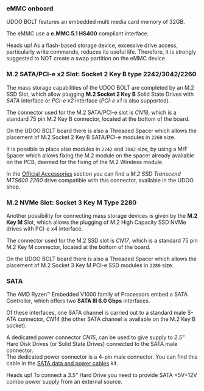 ### eMMC onboard

UDOO BOLT features an embedded multi media card memory of 32GB.  

The eMMC use a **e.MMC 5.1 HS400** compliant interface.

<span class="label label-warning">Heads up!</span> As a flash-based storage device, excessive drive access, particularly write commands, reduces its useful life. Therefore, it is strongly suggested to NOT create a swap partition on the eMMC device.

### M.2 SATA/PCI-e x2 Slot: Socket 2 Key B type 2242/3042/2260

The mass storage capabilities of the UDOO BOLT are completed by an M.2 SSD Slot, which allow plugging **M.2 Socket 2 Key B** Solid State Drives with *SATA* interface or *PCI-e x2* interface (*PCI-e x1* is also supported).  

The connector used for the M.2 SATA/PCI-e slot is *CN18*, which is a standard 75 pin M.2 Key B connector, located at the bottom of the board.

On the UDOO BOLT board there is also a Threaded Spacer which allows the placement of M.2 Socket 2 Key B SATA/PCI-e modules in `2260` size.

It is possible to place also modules in `2242` and `3042` size, by using a M/F Spacer which allows fixing the M.2 module on the spacer already available on the PCB, deemed for the fixing of the M.2 Wireless module.

In the [Official Accessories](!Hardware_&_Accessories/Official_Accessories) section you can find a *M.2 SSD Transcend MTS600 2260* drive compatible with this connector, available in the UDOO shop.

### M.2 NVMe Slot: Socket 3 Key M Type 2280

Another possibility for connecting mass storage devices is given by the **M.2 Key M** Slot, which allows the plugging of M.2 High Capacity SSD NVMe drives with PCI-e x4 interface.

The connector used for the M.2 SSD slot is *CN17*, which is a standard 75 pin M.2 Key M connector, located at the bottom of the board.

On the UDOO BOLT board there is also a Threaded Spacer which allows the placement of M.2 Socket 3 Key M PCI-e SSD modules in `2280` size.

### SATA

The AMD Ryzen™ Embedded V1000 family of Processors embed a SATA Controller, which offers two **SATA III 6.0 Gbps** interfaces.

Of these interfaces, one SATA channel is carried out to a standard male S-ATA connector, *CN14* (the other SATA channel is available on the M.2 Key B socket).

A dedicated power connector *CN15*, can be used to give supply to *2.5"* Hard Disk Drives (or Solid State Drives) connected to the SATA male connector.  
The dedicated power connector is a 4-pin male connector. You can find this cable in the [SATA data and power cables](http://shop.udoo.org/sata-data-and-power-cables-for-udoo-x86.html) kit.

<span class="label label-warning">Heads up!</span> To connect a *3.5"* Hard Drive you need to provide SATA +5V+12V combo power supply from an external source.
